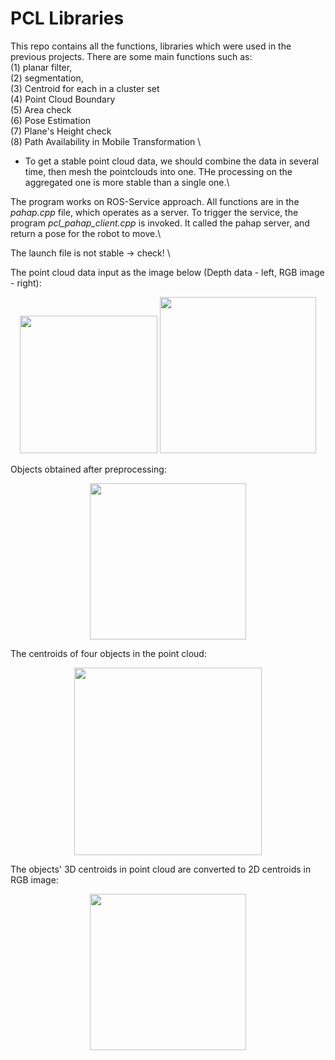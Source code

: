 # PCL Libraries
This repo contains all the functions, libraries which were used in the previous projects. There are some main functions such as: \
(1) planar filter, \
(2) segmentation, \
(3) Centroid for each in a cluster set \
(4) Point Cloud Boundary \
(5) Area check \
(6) Pose Estimation \
(7) Plane's Height check\
(8) Path Availability in Mobile Transformation \
- To get a stable point cloud data, we should combine the data in several time, then mesh the pointclouds into one. THe processing on the aggregated one is more stable than a single one.\

The program works on ROS-Service approach. All functions are in the *pahap.cpp* file, which operates as a server. To trigger the service, the program *pcl_pahap_client.cpp* is invoked. It called the pahap server, and return a pose for the robot to move.\

The launch file is not stable -> check! \

The point cloud data input as the image below (Depth data - left, RGB image - right):
<p align="center">
  <img src="https://github.com/buivn/images/blob/master/cvUnr2019/pcdInput.png" width="220">
  <img src="https://github.com/buivn/images/blob/master/cvUnr2019/4objectnew1.jpg" width="250">
</p>

Objects obtained after preprocessing: 
<p align="center">
  <img src="https://github.com/buivn/images/blob/master/cvUnr2019/planerFiltering1.png" width="250">
</p>
The centroids of four objects in the point cloud:
<p align="center">
  <img src="https://github.com/buivn/images/blob/master/cvUnr2019/centroid3D.png" width="300">
</p>
The objects' 3D centroids in point cloud are converted to 2D centroids in RGB image:
<p align="center">
  <img src="https://github.com/buivn/images/blob/master/cvUnr2019/2Dcentroids.png" width="250">
</p>


